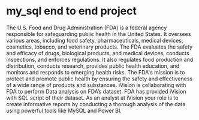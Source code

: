 # my_sql end to end project
The U.S. Food and Drug Administration (FDA) is a federal agency responsible for safeguarding public 
health in the United States. It oversees various areas, including food safety, pharmaceuticals, medical 
devices, cosmetics, tobacco, and veterinary products. The FDA evaluates the safety and efficacy of 
drugs, biological products, and medical devices, conducts inspections, and enforces regulations. It also 
regulates food production and distribution, conducts research, provides public health education, and 
monitors and responds to emerging health risks. The FDA's mission is to protect and promote public 
health by ensuring the safety and effectiveness of a wide range of products and substances. iVision is 
collaborating with FDA to perform Data analysis on FDA’s dataset. FDA has provided iVision with SQL 
script of their dataset. As an analyst at iVision your role is to create informative reports by conducting 
a thorough analysis of the data using powerful tools like MySQL and Power BI.
